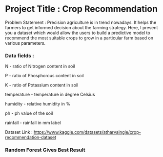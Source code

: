 # Project Title : Crop Recommendation

Problem Statement : Precision agriculture is in trend nowadays. It helps the farmers to get informed decision about the farming strategy. Here, I present you a dataset which would allow the users to build a predictive model to recommend the most suitable crops to grow in a particular farm based on various parameters.

### Data fields :

N - ratio of Nitrogen content in soil

P - ratio of Phosphorous content in soil

K - ratio of Potassium content in soil

temperature - temperature in degree Celsius

humidity - relative humidity in %

ph - ph value of the soil

rainfall - rainfall in mm
label

Dataset Link : https://www.kaggle.com/datasets/atharvaingle/crop-recommendation-dataset

### Random Forest Gives Best Result
